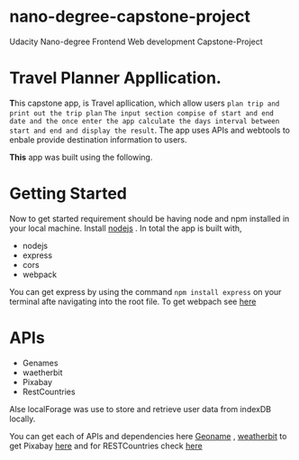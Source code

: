 # nano-degree-capstone-project
 Udacity  Nano-degree Frontend Web development Capstone-Project
 
 # Travel Planner Appllication.
 
 
 **T**his capstone app, is Travel apllication, which allow users `plan trip and print out the trip plan` `The input section compise of start and end date and the once enter the app calculate the days interval between start and end and display the result`. The app uses APIs and webtools to enbale provide destination information to users.
 
**This** app was built using the following.

# Getting Started
Now to get started requirement should be having node and npm installed in your local machine. Install [nodejs](https://nodejs.org/en/) . In total the app is built with,

- nodejs
- express
- cors
- webpack

You can get express by using the command `npm install express` on your terminal afte navigating into the root file. To get webpach see [here](webpack.js.org)

# APIs
- Genames
- waetherbit
- Pixabay
- RestCountries

Alse localForage was use to store and retrieve user data from indexDB locally.

You can get each of APIs and dependencies here [Geoname](http://www.geonames.org/) , [weatherbit](https://www.weatherbit.io/account/create)  to get Pixabay [here](https://pixabay.com/api/docs/) and for RESTCountries check [here](https://restcountries.eu/)




